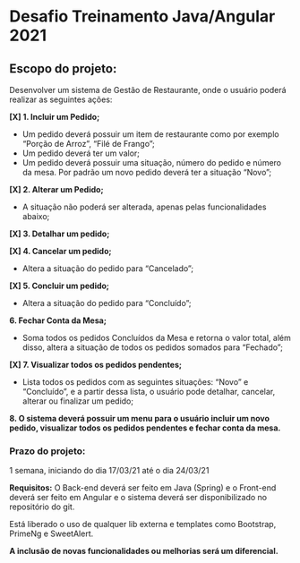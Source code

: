 # Desafio Treinamento Java/Angular 2021
## Escopo do projeto:
Desenvolver um sistema de Gestão de Restaurante, onde o usuário poderá realizar as seguintes ações:

**[X] 1. Incluir um Pedido;**
-  Um pedido deverá possuir um item de restaurante como por exemplo “Porção de Arroz”, “Filé de Frango”;
- Um pedido deverá ter um valor;
- Um pedido deverá possuir uma situação, número do pedido e número da mesa. Por padrão um novo pedido deverá ter a situação “Novo”;

**[X] 2. Alterar um Pedido;**
- A situação não poderá ser alterada, apenas pelas funcionalidades abaixo;

**[X] 3. Detalhar um pedido;**

**[X] 4. Cancelar um pedido;**
- Altera a situação do pedido para “Cancelado”;

**[X] 5. Concluir um pedido;**
- Altera a situação do pedido para “Concluído”;

**6. Fechar Conta da Mesa;**
- Soma todos os pedidos Concluídos da Mesa e retorna o valor total, além disso, altera a situação de todos os pedidos somados para “Fechado”;

**[X] 7. Visualizar todos os pedidos pendentes;**
- Lista todos os pedidos com as seguintes situações: “Novo” e “Concluído”, e a partir dessa lista, o usuário pode detalhar, cancelar, alterar ou finalizar um pedido;

**8. O sistema deverá possuir um menu para o usuário incluir um novo pedido, visualizar todos os pedidos pendentes e fechar conta da mesa.**

### Prazo do projeto:
1 semana, iniciando do dia 17/03/21 até o dia 24/03/21

**Requisitos:**
O Back-end deverá ser feito em Java (Spring) e o Front-end deverá ser feito em Angular e o sistema deverá ser disponibilizado no repositório do git.

Está liberado o uso de qualquer lib externa e templates como Bootstrap, PrimeNg e SweetAlert.

**A inclusão de novas funcionalidades ou melhorias será um diferencial.**